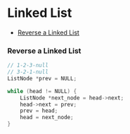 # Linked List

* [Reverse a Linked List](#reverse-a-linked-list)



### Reverse a Linked List
```cpp
// 1-2-3-null
// 3-2-1-null
ListNode *prev = NULL;

while (head != NULL) {
    ListNode *next_node = head->next;
    head->next = prev;
    prev = head;
    head = next_node;
}
```
